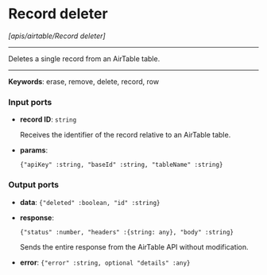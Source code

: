 # Record deleter

_[apis/airtable/Record deleter]_

---

Deletes a single record from an AirTable table.  

---

__Keywords__: erase, remove, delete, record, row

### Input ports

* __record ID__: ` string `

    Receives the identifier of the record relative to an AirTable table.  


* __params__: 
    ```
    {"apiKey" :string, "baseId" :string, "tableName" :string}
    ```

### Output ports

* __data__: ` {"deleted" :boolean, "id" :string} `


* __response__: 
    ```
    {"status" :number, "headers" :{string: any}, "body" :string}
    ```

    Sends the entire response from the AirTable API without modification.  


* __error__: ` {"error" :string, optional "details" :any} `

